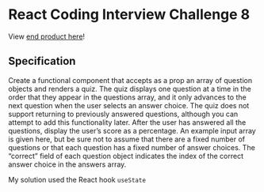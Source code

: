 # React Coding Interview Challenge 8
View [end product here](https://keck4.csb.app/)!

## Specification
Create a functional component that accepts as a prop an array of question objects and renders a quiz. The quiz displays one question at a time in the order that they appear in the questions array, and it only advances to the next question when the user selects an answer choice. The quiz does not support returning to previously answered questions, although you can attempt to add this functionality later. After the user has answered all the questions, display the user’s score as a percentage. An example input array is given here, but be sure not to assume that there are a fixed number of questions or that each question has a fixed number of answer choices. The “correct” field of each question object indicates the index of the correct answer choice in the answers array.

My solution used the React hook `useState`